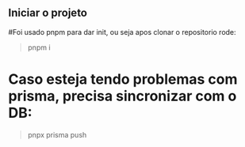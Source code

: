 ## Iniciar o projeto

#Foi usado pnpm para dar init, ou seja apos clonar o repositorio rode:
> pnpm i

# Caso esteja tendo problemas com prisma, precisa sincronizar com o DB:
> pnpx prisma push
